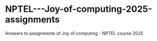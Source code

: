 # NPTEL---Joy-of-computing-2025-assignments
Answers to assignments of Joy of computing - NPTEL course 2025
